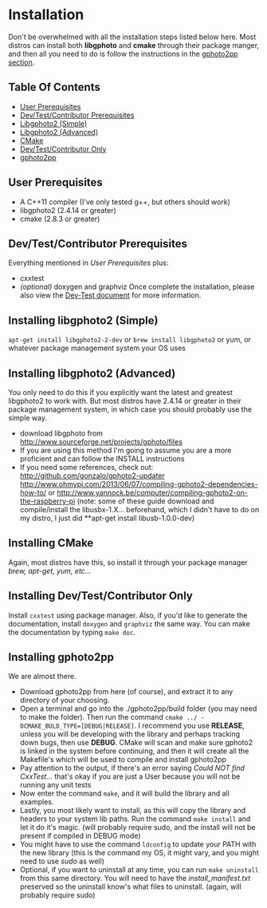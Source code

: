 Installation
============
Don't be overwhelmed with all the installation steps listed below here. Most distros can install both **libgphoto** and **cmake** through their package manger, and then all you need to do is follow the instructions in the [gphoto2pp section](#installing-gphoto2pp).

Table Of Contents
-----------------
* [User Prerequisites](#user-prerequisites)
* [Dev/Test/Contributor Prerequisites](#devtestcontributor-prerequisites)
* [Libgphoto2 (Simple)](#installing-libgphoto2-simple)
* [Libgphoto2 (Advanced)](#installing-libgphoto2-advanced)
* [CMake](#installing-cmake)
* [Dev/Test/Contributor Only](#installing-devtestcontributor-only)
* [gphoto2pp](#installing-gphoto2pp)

User Prerequisites
------------------
* A C++11 compiler (I've only tested g++, but others should work)
* libgphoto2 (2.4.14 or greater)
* cmake (2.8.3 or greater)

Dev/Test/Contributor Prerequisites
----------------------------------
Everything mentioned in *User Prerequisites* plus:
* cxxtest 
* *(optional)* doxygen and graphviz
Once complete the installation, please also view the [Dev-Test document](DEV-TEST.md) for more information.

Installing libgphoto2 (Simple)
------------------------------
``apt-get install libgphoto2-2-dev`` or ``brew install libgphoto2`` or yum, or whatever package management system your OS uses

Installing libgphoto2 (Advanced)
--------------------------------
You only need to do this if you explicitly want the latest and greatest libgphoto2 to work with. But most distros have 2.4.14 or greater in their package management system, in which case you should probably use the simple way.
* download libgphoto from http://www.sourceforge.net/projects/gphoto/files
* If you are using this method I'm going to assume you are a more proficient and can follow the INSTALL instructions
* If you need some references, check out: http://github.com/gonzalo/gphoto2-updater http://www.ohmypi.com/2013/06/07/compiling-gphoto2-dependencies-how-to/ or http://www.yannock.be/computer/compiling-gphoto2-on-the-raspberry-pi (note: some of these guide download and compile/install the libusbx-1.X... beforehand, which I didn't have to do on my distro, I just did **apt-get install libusb-1.0.0-dev)

Installing CMake
----------------
Again, most distros have this, so install it through your package manager *brew, apt-get, yum, etc...*

Installing Dev/Test/Contributor Only
------------------------------------
Install ``cxxtest`` using package manager.
Also, if you'd like to generate the documentation, install ``doxygen`` and ``graphviz`` the same way. You can make the documentation by typing ``make doc``.

Installing gphoto2pp
--------------------
We are almost there.
* Download gphoto2pp from here (of course), and extract it to any directory of your choosing.
* Open a terminal and go into the ./gphoto2pp/build folder (you may need to make the folder). Then run the command ``cmake ../ -DCMAKE_BULD_TYPE=[DEBUG|RELEASE]``. I recommend you use **RELEASE**, unless you will be developing with the library and perhaps tracking down bugs, then use **DEBUG**. CMake will scan and make sure gphoto2 is linked in the system before continuing, and then it will create all the Makefile's which will be used to compile and install gphoto2pp
* Pay attention to the output, if there's an error saying *Could NOT find CxxTest...* that's okay if you are just a User because you will not be running any unit tests
* Now enter the command ``make``, and it will build the library and all examples.
* Lastly, you most likely want to install, as this will copy the library and headers to your system lib paths. Run the command ``make install`` and let it do it's magic. (will probably require sudo, and the install will not be present if compiled in DEBUG mode)
* You might have to use the command ``ldconfig`` to update your PATH with the new library (this is the command my OS, it might vary, and you might need to use *sudo* as well)
* Optional, if you want to uninstall at any time, you can run ``make uninstall`` from this same directory. You will need to have the *install_manifest.txt* preserved so the uninstall know's what files to uninstall. (again, will probably require sudo)
